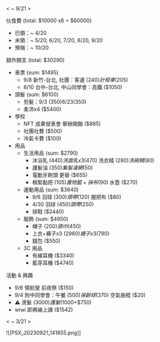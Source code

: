 
< ~ 9/21 >

伙食費 (total: $10000 x6 = $60000)
- 已領：~ 4/20
- 未領：~ 5/20, 6/20, 7/20, 8/20, 9/20
- 預嶺：~ 10/20

額外開支 (total: $30290)
- 車票 (sum: $1495)
	- 9/8  新竹-台北, 社團：客運 ($240) 計程車 ($205)
	- 8/10 台中-台北, 中山同學會：高鐵 ($1050)
- 頭髮 (sum: $6100)
	- 剪髮：9/3 ($350) 6/23 ($350)
	- 柔沛x4 ($5400)
- 學校
	- NFT 成果發表會 舉辦開銷 ($885)
	- 社團社費 ($500)
	- 冷氣卡費 ($100)
- 用品
	- 生活用品 (sum: $2790)
		- 沐浴乳 ($440) 洗面乳x3 ($470) 洗衣精 ($280) 洗碗精 ($80)
		- 護髮油 ($350) 集髮濾網 ($50)
		- 電動牙刷頭 更替 ($655)
		- 棉絮黏把 ($105) 置物籃+抹布 ($90) 水壺 ($270) 
	- 運動用品 (sum: $3640)
		- 9/6  羽球 ($300) 頭帶 ($120) 握把布 ($80)
		- 4/30 羽球 ($450) 頭帶 ($250)
		- 球鞋 ($2440)
	- 服飾 (sum: $4950)
		- 帽子 ($200) 頭巾 ($450) 
		- 上衣+褲子x3 ($2960) 襪子x3 ($790)
		- 錢包 ($550)
	- 3C 用品
		- 有線耳機 ($3340)
		- 藍芽耳機 ($4740)

活動 & 興趣
- 9/6 領航營 前夜祭 ($150)
- 9/4 附中同學會：午餐 ($500) 保齡球 ($370) 空氣曲棍 ($20)
- ⚠️ 燙髮 ($3000) 護髮 ($1000+$750)
- wiwi 即興線上課 ($1542)

< ~ 3/21 >

![[PSX_20230921_141855.png]]
